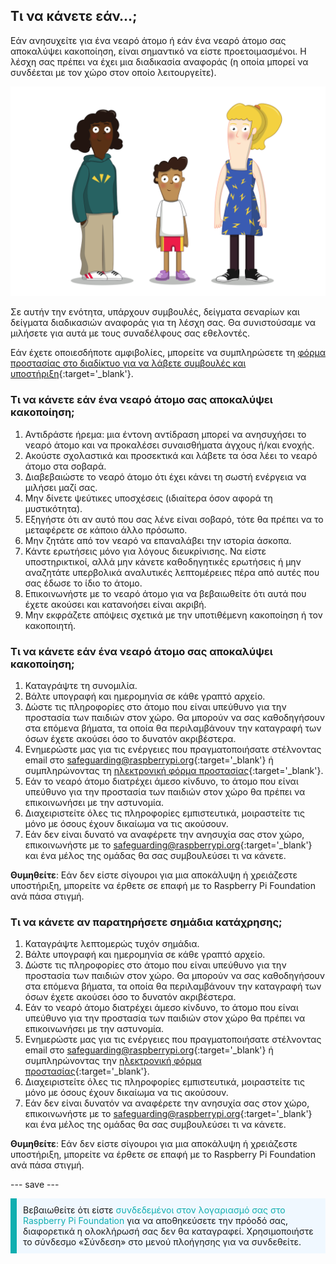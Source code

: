 ## Τι να κάνετε εάν…;

Εάν ανησυχείτε για ένα νεαρό άτομο ή εάν ένα νεαρό άτομο σας αποκαλύψει κακοποίηση, είναι σημαντικό να είστε προετοιμασμένοι. Η λέσχη σας πρέπει να έχει μια διαδικασία αναφοράς (η οποία μπορεί να συνδέεται με τον χώρο στον οποίο λειτουργείτε).

![Τρεις νέοι άνθρωποι όρθιοι.](images/8-Diverse-Mix-2.png)

Σε αυτήν την ενότητα, υπάρχουν συμβουλές, δείγματα σεναρίων και δείγματα διαδικασιών αναφοράς για τη λέσχη σας. Θα συνιστούσαμε να μιλήσετε για αυτά με τους συναδέλφους σας εθελοντές.

Εάν έχετε οποιεσδήποτε αμφιβολίες, μπορείτε να συμπληρώσετε τη [φόρμα προστασίας στο διαδίκτυο για να λάβετε συμβουλές και υποστήριξη](https://form.raspberrypi.org/f/safeguarding-concern-form){:target='_blank'}.

### Τι να κάνετε εάν ένα νεαρό άτομο σας αποκαλύψει κακοποίηση;

1. Αντιδράστε ήρεμα: μια έντονη αντίδραση μπορεί να ανησυχήσει το νεαρό άτομο και να προκαλέσει συναισθήματα άγχους ή/και ενοχής.
1. Ακούστε σχολαστικά και προσεκτικά και λάβετε τα όσα λέει το νεαρό άτομο στα σοβαρά.
1. Διαβεβαιώστε το νεαρό άτομο ότι έχει κάνει τη σωστή ενέργεια να μιλήσει μαζί σας.
1. Μην δίνετε ψεύτικες υποσχέσεις (ιδιαίτερα όσον αφορά τη μυστικότητα).
1. Εξηγήστε ότι αν αυτό που σας λένε είναι σοβαρό, τότε θα πρέπει να το μεταφέρετε σε κάποιο άλλο πρόσωπο.
1. Μην ζητάτε από τον νεαρό να επαναλάβει την ιστορία άσκοπα.
1. Κάντε ερωτήσεις μόνο για λόγους διευκρίνισης. Να είστε υποστηρικτικοί, αλλά μην κάνετε καθοδηγητικές ερωτήσεις ή μην αναζητάτε υπερβολικά αναλυτικές λεπτομέρειες πέρα από αυτές που σας έδωσε το ίδιο το άτομο.
1. Επικοινωνήστε με το νεαρό άτομο για να βεβαιωθείτε ότι αυτά που έχετε ακούσει και κατανοήσει είναι ακριβή.
1. Μην εκφράζετε απόψεις σχετικά με την υποτιθέμενη κακοποίηση ή τον κακοποιητή.

### Τι να κάνετε εάν ένα νεαρό άτομο σας αποκαλύψει κακοποίηση;

1. Καταγράψτε τη συνομιλία.
1. Βάλτε υπογραφή και ημερομηνία σε κάθε γραπτό αρχείο.
1. Δώστε τις πληροφορίες στο άτομο που είναι υπεύθυνο για την προστασία των παιδιών στον χώρο. Θα μπορούν να σας καθοδηγήσουν στα επόμενα βήματα, τα οποία θα περιλαμβάνουν την καταγραφή των όσων έχετε ακούσει όσο το δυνατόν ακριβέστερα.
1. Ενημερώστε μας για τις ενέργειες που πραγματοποιήσατε στέλνοντας email στο [safeguarding@raspberrypi.org](mailto:safeguarding@raspberrypi.org){:target='_blank'} ή συμπληρώνοντας τη [ηλεκτρονική φόρμα προστασίας](https://form.raspberrypi.org/f/safeguarding-concern-form){:target='_blank'}.
1. Εάν το νεαρό άτομο διατρέχει άμεσο κίνδυνο, το άτομο που είναι υπεύθυνο για την προστασία των παιδιών στον χώρο θα πρέπει να επικοινωνήσει με την αστυνομία.
1. Διαχειριστείτε όλες τις πληροφορίες εμπιστευτικά, μοιραστείτε τις μόνο με όσους έχουν δικαίωμα να τις ακούσουν.
1. Εάν δεν είναι δυνατό να αναφέρετε την ανησυχία σας στον χώρο, επικοινωνήστε με το [safeguarding@raspberrypi.org](mailto:safeguarding@raspberrypi.org){:target='_blank'} και ένα μέλος της ομάδας θα σας συμβουλεύσει τι να κάνετε.

**Θυμηθείτε**: Εάν δεν είστε σίγουροι για μια αποκάλυψη ή χρειάζεστε υποστήριξη, μπορείτε να έρθετε σε επαφή με το Raspberry Pi Foundation ανά πάσα στιγμή.

### Τι να κάνετε αν παρατηρήσετε σημάδια κατάχρησης;

1. Καταγράψτε λεπτομερώς τυχόν σημάδια.
1. Βάλτε υπογραφή και ημερομηνία σε κάθε γραπτό αρχείο.
1. Δώστε τις πληροφορίες στο άτομο που είναι υπεύθυνο για την προστασία των παιδιών στον χώρο. Θα μπορούν να σας καθοδηγήσουν στα επόμενα βήματα, τα οποία θα περιλαμβάνουν την καταγραφή των όσων έχετε ακούσει όσο το δυνατόν ακριβέστερα.
1. Εάν το νεαρό άτομο διατρέχει άμεσο κίνδυνο, το άτομο που είναι υπεύθυνο για την προστασία των παιδιών στον χώρο θα πρέπει να επικοινωνήσει με την αστυνομία.
1. Ενημερώστε μας για τις ενέργειες που πραγματοποιήσατε στέλνοντας email στο [safeguarding@raspberrypi.org](mailto:safeguarding@raspberrypi.org){:target='_blank'} ή συμπληρώνοντας την [ηλεκτρονική φόρμα προστασίας](https://form.raspberrypi.org/f/safeguarding-concern-form){:target='_blank'}.
1. Διαχειριστείτε όλες τις πληροφορίες εμπιστευτικά, μοιραστείτε τις μόνο με όσους έχουν δικαίωμα να τις ακούσουν.
1. Εάν δεν είναι δυνατόν να αναφέρετε την ανησυχία σας στον χώρο, επικοινωνήστε με το [safeguarding@raspberrypi.org](mailto:safeguarding@raspberrypi.org){:target='_blank'} και ένα μέλος της ομάδας θα σας συμβουλεύσει τι να κάνετε.

**Θυμηθείτε**: Εάν δεν είστε σίγουροι για μια αποκάλυψη ή χρειάζεστε υποστήριξη, μπορείτε να έρθετε σε επαφή με το Raspberry Pi Foundation ανά πάσα στιγμή.

--- save ---

<p style="border-left: solid; border-width:10px; border-color: #0faeb0; background-color: aliceblue; padding: 10px;">
Βεβαιωθείτε ότι είστε <span style="color: #0faeb0">συνδεδεμένοι στον λογαριασμό σας στο Raspberry Pi Foundation</span> για να αποθηκεύσετε την πρόοδό σας, διαφορετικά η ολοκλήρωσή σας δεν θα καταγραφεί. Χρησιμοποιήστε το σύνδεσμο «Σύνδεση» στο μενού πλοήγησης για να συνδεθείτε.
</p>
